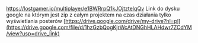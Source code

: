 https://lostgamer.io/multiplayer/e1BWRrpQ1kJOjtzteIqQv
  Link do dysku google na którym jest zip z całym projektem na czas działania tylko wyświetlania posterów
[https://drive.google.com/drive/my-drive?hl=pl](https://drive.google.com/file/d/1hzGzbQogKjrWcAtDNGhHLAHdwr7ZCdYM/view?usp=drive_link)
